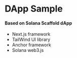 # DApp Sample

#### Based on Solana Scaffold dApp

- Next.js framework
- TailWind UI library
- Anchor framework
- Solana web3.js